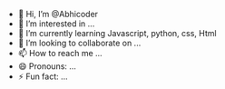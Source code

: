 - 👋 Hi, I’m @Abhicoder
- 👀 I’m interested in ...
- 🌱 I’m currently learning Javascript, python, css, Html
- 💞️ I’m looking to collaborate on ...
- 📫 How to reach me ...
- 😄 Pronouns: ...
- ⚡ Fun fact: ...

<!---
peaceoneart/peaceoneart is a ✨ special ✨ repository because its `README.md` (this file) appears on your GitHub profile.
You can click the Preview link to take a look at your changes.
--->

